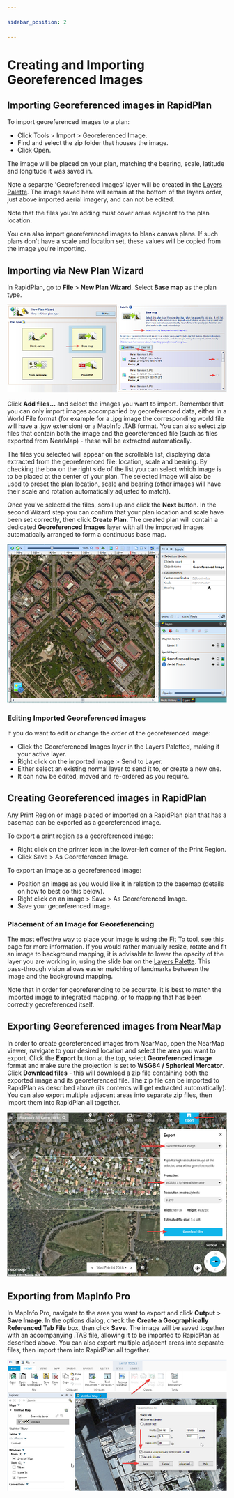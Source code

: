```yaml
---

sidebar_position: 2

---
```

# Creating and Importing Georeferenced Images

## Importing Georeferenced images in RapidPlan

To import georeferenced images to a plan:

- Click Tools > Import > Georeferenced Image.
- Find and select the zip folder that houses the image.
- Click Open.

The image will be placed on your plan, matching the bearing, scale, latitude and longitude it was saved in.

Note a separate 'Georeferenced Images' layer will be created in the [Layers Palette](/docs/rapid-plan/using-layers/).
The image saved here will remain at the bottom of the layers order, just above imported aerial imagery, and can not be edited.

Note that the files you're adding must cover areas adjacent to the plan location.

You can also import georeferenced images to blank canvas plans. If such plans don't have a scale and location set, these values will be copied from the image you're importing.

## Importing via New Plan Wizard

In RapidPlan, go to **File** > **New Plan Wizard**. Select **Base map** as the plan type.

![Importing_via_New_Plan_Wizard](./assets/Importing_via_New_Plan_Wizard.jpg)

Click **Add files...** and select the images you want to import. Remember that you can only import images accompanied by georeferenced data, either in a World File format (for example for a .jpg image the corresponding world file will have a .jgw extension) or a MapInfo .TAB format. You can also select zip files that contain both the image and the georeferenced file (such as files exported from NearMap) - these will be extracted automatically.

The files you selected will appear on the scrollable list, displaying data extracted from the georeferenced file: location, scale and bearing. By checking the box on the right side of the list you can select which image is to be placed at the center of your plan. The selected image will also be used to preset the plan location, scale and bearing (other images will have their scale and rotation automatically adjusted to match).

Once you've selected the files, scroll up and click the **Next** button. In the second Wizard step you can confirm that your plan location and scale have been set correctly, then click **Create Plan**. The created plan will contain a dedicated **Georeferenced Images** layer with all the imported images automatically arranged to form a continuous base map.

![Georeferenced_Image](./assets/Georeferenced_Image.png)

### Editing Imported Georeferenced images

If you do want to edit or change the order of the georeferenced image:

- Click the Georeferenced Images layer in the Layers Paletted, making it your active layer.
- Right click on the imported image > Send to Layer.
- Either select an existing normal layer to send it to, or create a new one.
- It can now be edited, moved and re-ordered as you require.

## Creating Georeferenced images in RapidPlan

Any Print Region or image placed or imported on a RapidPlan plan that has a basemap can be exported as a georeferenced image.

To export a print region as a georeferenced image:

- Right click on the printer icon in the lower-left corner of the Print Region.
- Click Save > As Georeferenced Image.

To export an image as a georeferenced image:

- Position an image as you would like it in relation to the basemap (details on how to best do this below).
- Right click on an image > Save > As Georeferenced Image.
- Save your georeferenced image.

### Placement of an Image for Georeferencing

The most effective way to place your image is using the [Fit To](/docs/rapid-plan/integrated-mapping/the-fit-to-tool.md) tool, see this page for more information.
If you would rather manually resize, rotate and fit an image to background mapping, it is advisable to lower the opacity of the layer you are working in, using the slide bar on the [Layers Palette](/docs/rapid-plan/using-layers/). This pass-through vision allows easier matching of landmarks between the image and the background mapping.

Note that in order for georeferencing to be accurate, it is best to match the imported image to integrated mapping, or to mapping that has been correctly georeferenced itself.

## Exporting Georeferenced images from NearMap

In order to create georeferenced images from NearMap, open the NearMap viewer, navigate to your desired location and select the area you want to export. Click the **Export** button at the top, select **Georeferenced image** format and make sure the projection is set to **WSG84 / Spherical Mercator**. Click **Download files** - this will download a zip file containing both the exported image and its georeferenced file.
The zip file can be imported to RapidPlan as described above (its contents will get extracted automatically). You can also export multiple adjacent areas into separate zip files, then import them into RapidPlan all together.

![NearMap_export](./assets/NearMap_export.jpg)

## Exporting from MapInfo Pro

In MapInfo Pro, navigate to the area you want to export and click **Output** > **Save Image**. In the options dialog, check the **Create a Geographically Referenced Tab File** box, then click **Save**. The image will be saved together with an accompanying .TAB file, allowing it to be imported to RapidPlan as described above. You can also export multiple adjacent areas into separate files, then import them into RapidPlan all together.

![Exporting_from_MapInfo_Pro](./assets/Exporting_from_MapInfo_Pro.jpg)
